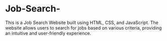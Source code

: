 # Job-Search-
This is a Job Search Website built using HTML, CSS, and JavaScript. The website allows users to search for jobs based on various criteria, providing an intuitive and user-friendly experience.
